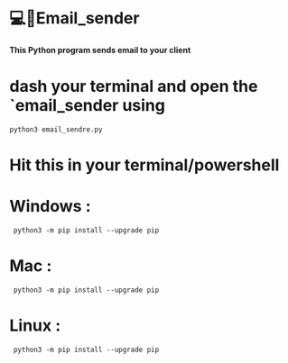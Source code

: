 # 💻📜Email_sender
#### This Python program sends email to your client

#  dash your terminal and open the `email_sender using  

    python3 email_sendre.py

#   Hit this in your terminal/powershell

  
 
#   Windows :

     python3 -m pip install --upgrade pip
     


#   Mac :

     python3 -m pip install --upgrade pip
     


#   Linux :

     python3 -m pip install --upgrade pip
    
